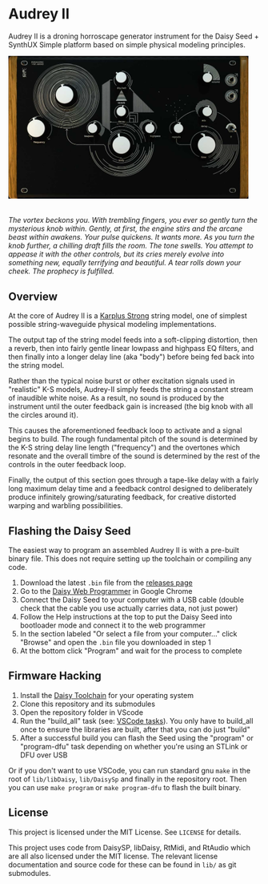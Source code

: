 # Audrey II

Audrey II is a droning horroscape generator instrument for the Daisy Seed + SynthUX Simple platform
based on simple physical modeling principles.

<img src="doc/audrey-panel-cheeks.jpg" width="480">
<br><br>

_The vortex beckons you. With trembling fingers, you ever so gently turn the mysterious knob within.
Gently, at first, the engine stirs and the arcane beast within awakens. Your pulse quickens.
It wants more. As you turn the knob further, a chilling draft fills the room. The tone swells.
You attempt to appease it with the other controls, but its cries merely evolve into something new,
 equally terrifying and beautiful. A tear rolls down your cheek. The prophecy is fulfilled._

## Overview

At the core of Audrey II is a [Karplus Strong](https://en.wikipedia.org/wiki/Karplus%E2%80%93Strong_string_synthesis)
string model, one of simplest  possible string-waveguide physical modeling implementations.

The output tap of the string model feeds into a soft-clipping distortion, then a reverb,
then into fairly gentle linear lowpass and highpass EQ filters, and then finally into a
longer delay line (aka "body") before being fed back into the string model.

Rather than the typical noise burst or other excitation signals used in "realistic" K-S
models, Audrey-II simply feeds the string a constant stream of inaudible white noise.
As a result, no sound is produced by the instrument until the outer feedback gain is increased
(the big knob with all the circles around it).

This causes the aforementioned feedback loop to activate and a signal begins to build. The
rough fundamental pitch of the sound is determined by the K-S string delay line length
("frequency") and the overtones which resonate and the overall timbre of the sound is
determined by the rest of the controls in the outer feedback loop.

Finally, the output of this section goes through a tape-like delay with a fairly long
maximum delay time and a feedback control designed to deliberately produce infinitely
growing/saturating feedback, for creative distorted warping and warbling possibilities.


## Flashing the Daisy Seed

The easiest way to program an assembled Audrey II is with a pre-built binary file.
This does not require setting up the toolchain or compiling any code.

1. Download the latest `.bin` file from the [releases page](https://github.com/infrasonicaudio/audrey-ii-simple/releases)
2. Go to the [Daisy Web Programmer](https://electro-smith.github.io/Programmer/) in Google Chrome
3. Connect the Daisy Seed to your computer with a USB cable (double check that the cable you use actually carries data, not just power)
4. Follow the Help instructions at the top to put the Daisy Seed into bootloader mode and connect it to the web programmer
5. In the section labeled "Or select a file from your computer..." click "Browse" and open the `.bin` file you downloaded in step 1
6. At the bottom click "Program" and wait for the process to complete

## Firmware Hacking

1. Install the [Daisy Toolchain](https://github.com/electro-smith/DaisyWiki/wiki/1.-Setting-Up-Your-Development-Environment#1-install-the-toolchain) for your operating system
2. Clone this repository and its submodules
3. Open the repository folder in VScode
4. Run the "build_all" task (see: [VSCode tasks](https://code.visualstudio.com/Docs/editor/tasks)). You only have to build_all once to ensure the libraries are built, after that you can do just "build"
5. After a successful build you can flash the Seed using the "program" or "program-dfu" task depending on whether you're using an STLink or DFU over USB

Or if you don't want to use VSCode, you can run standard gnu `make` in the root of `lib/libDaisy`,
`lib/DaisySp` and finally in the repository root. Then you can use `make program` or
`make program-dfu` to flash the built binary.

## License

This project is licensed under the MIT License. See `LICENSE` for details.

This project uses code from DaisySP, libDaisy, RtMidi, and RtAudio which are all
also licensed under the MIT license. The relevant license documentation and
source code for these can be found in `lib/` as git submodules.
